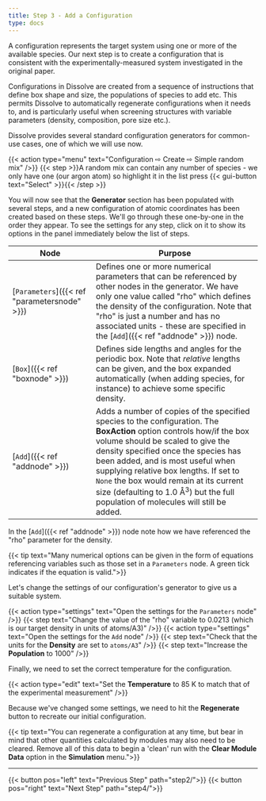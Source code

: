 ```yaml
---
title: Step 3 - Add a Configuration
type: docs
---
```



A configuration represents the target system using one or more of the available species. Our next step is to create a configuration that is consistent with the experimentally-measured system investigated in the original paper.

Configurations in Dissolve are created from a sequence of instructions that define box shape and size, the populations of species to add etc. This permits Dissolve to automatically regenerate configurations when it needs to, and is particularly useful when screening structures with variable parameters (density, composition, pore size etc.).

Dissolve provides several standard configuration generators for common-use cases, one of which we will use now.

{{< action type="menu" text="Configuration &#8680; Create &#8680; Simple random mix" />}}
{{< step >}}A random mix can contain any number of species - we only have one (our argon atom) so highlight it in the list press {{< gui-button text="Select" >}}{{< /step >}}


You will now see that the **Generator** section has been populated with several steps, and a new configuration of atomic coordinates has been created based on these steps.  We'll go through these one-by-one in the order they appear. To see the settings for any step, click on it to show its options in the panel immediately below the list of steps.

| Node | Purpose |
|------|---------|
| [`Parameters`]({{< ref "parametersnode" >}}) | Defines one or more numerical parameters that can be referenced by other nodes in the generator. We have only one value called "rho" which defines the density of the configuration. Note that "rho" is just a number and has no associated units - these are specified in the [`Add`]({{< ref "addnode" >}}) node. |
| [`Box`]({{< ref "boxnode" >}})   | Defines side lengths and angles for the periodic box. Note that _relative_ lengths can be given, and the box expanded automatically (when adding species, for instance) to achieve some specific density. |
| [`Add`]({{< ref "addnode" >}}) | Adds a number of copies of the specified species to the configuration. The **BoxAction** option controls how/if the box volume should be scaled to give the density specified once the species has been added, and is most useful when supplying relative box lengths. If set to `None` the box would remain at its current size (defaulting to 1.0 &#8491;<sup>3</sup>) but the full population of molecules will still be added. |

In the [`Add`]({{< ref "addnode" >}}) node note how we have referenced the "rho" parameter for the density.

{{< tip text="Many numerical options can be given in the form of equations referencing variables such as those set in a `Parameters` node. A green tick indicates if the equation is valid.">}}

Let's change the settings of our configuration's generator to give us a suitable system.

{{< action type="settings" text="Open the settings for the `Parameters` node" />}}
{{< step text="Change the value of the \"rho\" variable to 0.0213 (which is our target density in units of atoms/A3)" />}}
{{< action type="settings" text="Open the settings for the `Add` node" />}}
{{< step text="Check that the units for the **Density** are set to `atoms/A3`" />}}
{{< step text="Increase the **Population** to 1000" />}}

Finally, we need to set the correct temperature for the configuration.

{{< action type="edit" text="Set the **Temperature** to 85 K to match that of the experimental measurement" />}}

Because we've changed some settings, we need to hit the **Regenerate** button to recreate our initial configuration.

{{< tip text="You can regenerate a configuration at any time, but bear in mind that other quantities calculated by modules may also need to be cleared. Remove all of this data to begin a 'clean' run with the **Clear Module Data** option in the **Simulation** menu.">}}

* * *
{{< button pos="left" text="Previous Step" path="step2/">}}
{{< button pos="right" text="Next Step" path="step4/">}}
